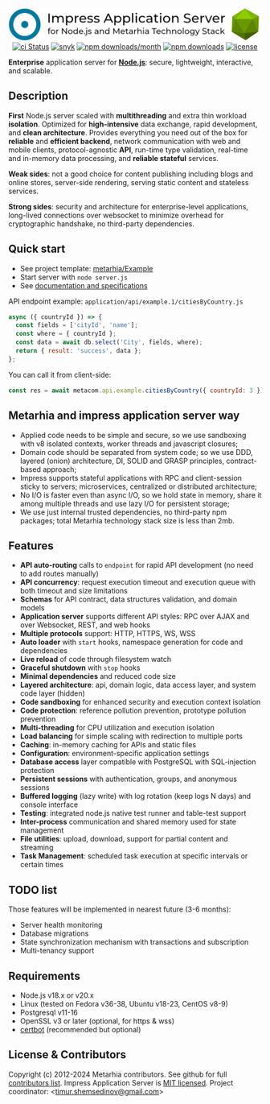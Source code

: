 <div align="center">

[![impress logo](https://raw.githubusercontent.com/metarhia/Metarhia/master/Logos/impress-header.png)](https://github.com/metarhia/impress)
[![ci Status](https://github.com/metarhia/impress/workflows/Testing%20CI/badge.svg)](https://github.com/metarhia/impress/actions?query=workflow%3A%22Testing+CI%22+branch%3Amaster)
[![snyk](https://snyk.io/test/github/metarhia/impress/badge.svg)](https://snyk.io/test/github/metarhia/impress)
[![npm downloads/month](https://img.shields.io/npm/dm/impress.svg)](https://www.npmjs.com/package/impress)
[![npm downloads](https://img.shields.io/npm/dt/impress.svg)](https://www.npmjs.com/package/impress)
[![license](https://img.shields.io/badge/license-MIT-blue.svg)](https://github.com/metarhia/impress/blob/master/LICENSE)

</div>

**Enterprise** application server for **[Node.js](http://nodejs.org)**: secure,
lightweight, interactive, and scalable.

## Description

**First** Node.js server scaled with **multithreading** and extra thin workload
**isolation**. Optimized for **high-intensive** data exchange, rapid development,
and **clean architecture**. Provides everything you need out of the box for
**reliable** and **efficient backend**, network communication with web and mobile
clients, protocol-agnostic **API**, run-time type validation, real-time and
in-memory data processing, and **reliable stateful** services.

**Weak sides**: not a good choice for content publishing including blogs and
online stores, server-side rendering, serving static content and stateless
services.

**Strong sides**: security and architecture for enterprise-level applications,
long-lived connections over websocket to minimize overhead for cryptographic
handshake, no third-party dependencies.

## Quick start

- See project template: [metarhia/Example](https://github.com/metarhia/Example)
- Start server with `node server.js`
- See [documentation and specifications](https://github.com/metarhia/Contracts)

API endpoint example: `application/api/example.1/citiesByCountry.js`

```js
async ({ countryId }) => {
  const fields = ['cityId', 'name'];
  const where = { countryId };
  const data = await db.select('City', fields, where);
  return { result: 'success', data };
};
```

You can call it from client-side:

```js
const res = await metacom.api.example.citiesByCountry({ countryId: 3 });
```

## Metarhia and impress application server way

- Applied code needs to be simple and secure, so we use sandboxing with v8
  isolated contexts, worker threads and javascript closures;
- Domain code should be separated from system code; so we use DDD, layered
  (onion) architecture, DI, SOLID and GRASP principles, contract-based approach;
- Impress supports stateful applications with RPC and client-session sticky to
  servers; microservices, centralized or distributed architecture;
- No I/O is faster even than async I/O, so we hold state in memory, share it
  among multiple threads and use lazy I/O for persistent storage;
- We use just internal trusted dependencies, no third-party npm packages;
  total Metarhia technology stack size is less than 2mb.

## Features

- **API auto-routing** calls to `endpoint` for rapid API development (no need to add routes manually)
- **API concurrency**: request execution timeout and execution queue with both timeout and size limitations
- **Schemas** for API contract, data structures validation, and domain models
- **Application server** supports different API styles: RPC over AJAX and over Websocket, REST, and web hooks
- **Multiple protocols** support: HTTP, HTTPS, WS, WSS
- **Auto loader** with `start` hooks, namespace generation for code and dependencies
- **Live reload** of code through filesystem watch
- **Graceful shutdown** with `stop` hooks
- **Minimal dependencies** and reduced code size
- **Layered architecture**: api, domain logic, data access layer, and system code layer (hidden)
- **Code sandboxing** for enhanced security and execution context isolation
- **Code protection**: reference pollution prevention, prototype pollution prevention
- **Multi-threading** for CPU utilization and execution isolation
- **Load balancing** for simple scaling with redirection to multiple ports
- **Caching**: in-memory caching for APIs and static files
- **Configuration**: environment-specific application settings
- **Database access** layer compatible with PostgreSQL with SQL-injection protection
- **Persistent sessions** with authentication, groups, and anonymous sessions
- **Buffered logging** (lazy write) with log rotation (keep logs N days) and console interface
- **Testing**: integrated node.js native test runner and table-test support
- **Inter-process** communication and shared memory used for state management
- **File utilities**: upload, download, support for partial content and streaming
- **Task Management**: scheduled task execution at specific intervals or certain times

## TODO list

Those features will be implemented in nearest future (3-6 months):

- Server health monitoring
- Database migrations
- State synchronization mechanism with transactions and subscription
- Multi-tenancy support

## Requirements

- Node.js v18.x or v20.x
- Linux (tested on Fedora v36-38, Ubuntu v18-23, CentOS v8-9)
- Postgresql v11-16
- OpenSSL v3 or later (optional, for https & wss)
- [certbot](https://github.com/certbot/certbot) (recommended but optional)

## License & Contributors

Copyright (c) 2012-2024 Metarhia contributors.
See github for full [contributors list](https://github.com/metarhia/impress/graphs/contributors).
Impress Application Server is [MIT licensed](./LICENSE).
Project coordinator: &lt;timur.shemsedinov@gmail.com&gt;
